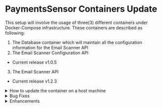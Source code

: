 # PaymentsSensor Containers Update
This setup will involve the usage of three(3) different containers under Docker-Compose infrastructure. These containers are described as following:
1. The Database container which will maintain all the configuration information for the Email Scanner API
2. The Email Scanner Configiuration API
* Current release v1.0.5

3. The Email Scanner API

* Current release v1.2.3

<p>
<details><summary>How to update the container on a host machine</summary>

<p>

1. Before updating the container you must download the following file depending on your OS:

  >* [PaymentsSensor-Containers-WinSetup.yml for Windows OS](https://github.com/kparginos/PaymentsSensor_Setup/blob/main/PaymentsSensor-Containers-WinSetup.yml)
  
</p>

<p>

2. To update to the latest version you need to do the following:

* For the Windows Host, go to the folder where the .yml file is located and run the following command:

```
docker-compose -f PaymentsSensor-Containers-WinSetup.yml pull
```

Once finished, run the following to update the containers:

```
docker-compose -f PaymentsSensor-Containers-WinSetup.yml up -d
```


</p>

</details>
  
<details><summary>Bug Fixes</summary>
  
* ### Scanner app version 1.2.1:

>1. Fix made to scan all availiable emails.
  
>2. Fix made to store attachments to folder based on Sender's Code as this is defined in the configuration.
  
</details>

<details><summary>Enhancements</summary>
  
* ### Configuration app version 1.0.5:
  
Configuration app supports refresh of the active configurations when a change is made to the database
  
* ### Scanner app version 1.2.3:

>1. Scanner app creates attachments folder under date in which the email has beeen received

>2. Restart of the app with logout all logged in users.

* ### Scanner app version 1.2.0:

>1. Scanner now supports MS-Graph authentication in order to be able to read emails.

</details>
</p>

